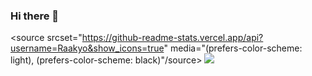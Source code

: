 ### Hi there 👋
<source
  srcset="https://github-readme-stats.vercel.app/api?username=Raakyo&show_icons=true"
  media="(prefers-color-scheme: light), (prefers-color-scheme: black)"/source>
<img src="https://github-readme-stats.vercel.app/api?username=Raakyo&show_icons=true" />
</picture>
</div>
<!--
**Sakhul/sakhul** is a ✨ _special_ ✨ repository because its `README.md` (this file) appears on your GitHub profile.

Here are some ideas to get you started:

- 🔭 I’m currently working on ...
- 🌱 I’m currently learning ...
- 👯 I’m looking to collaborate on ...
- 🤔 I’m looking for help with ...
- 💬 Ask me about ...
- 📫 How to reach me: ...
- 😄 Pronouns: ...
- ⚡ Fun fact: ...
-->

